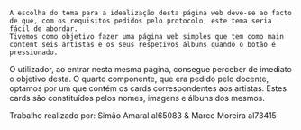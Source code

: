     A escolha do tema para a idealização desta página web deve-se ao facto de que, com os requisitos pedidos pelo protocolo, este tema seria fácil de abordar. 
    Tivemos como objetivo fazer uma página web simples que tem como main content seis artistas e os seus respetivos álbuns quando o botão é pressionado.
O utilizador, ao entrar nesta mesma página, consegue perceber de imediato o objetivo desta.
    O quarto componente, que era pedido pelo docente, optamos por um que contém os cards correspondentes aos artistas. 
Estes cards são constituídos pelos nomes, imagens e álbuns dos mesmos.


Trabalho realizado por: Simão Amaral al65083 & Marco Moreira al73415